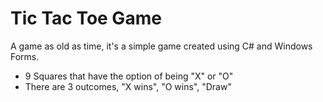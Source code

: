 # Tic Tac Toe Game

A game as old as time, it's a simple game created using C# and Windows Forms.

- 9 Squares that have the option of being "X" or "O"
- There are 3 outcomes, "X wins", "O wins", "Draw"
